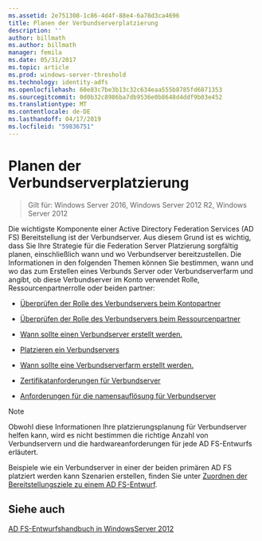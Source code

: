 ```yaml
---
ms.assetid: 2e751308-1c86-4d4f-88e4-6a78d3ca4696
title: Planen der Verbundserverplatzierung
description: ''
author: billmath
ms.author: billmath
manager: femila
ms.date: 05/31/2017
ms.topic: article
ms.prod: windows-server-threshold
ms.technology: identity-adfs
ms.openlocfilehash: 60e83c7be3b13c32c634eaa555b8785fd6871353
ms.sourcegitcommit: 0d0b32c8986ba7db9536e0b8648d4ddf9b03e452
ms.translationtype: MT
ms.contentlocale: de-DE
ms.lasthandoff: 04/17/2019
ms.locfileid: "59836751"
---
```

# <a name="planning-federation-server-placement"></a>Planen der Verbundserverplatzierung

>Gilt für: Windows Server 2016, Windows Server 2012 R2, Windows Server 2012

Die wichtigste Komponente einer Active Directory Federation Services \(AD FS\) Bereitstellung ist der Verbundserver. Aus diesem Grund ist es wichtig, dass Sie Ihre Strategie für die Federation Server Platzierung sorgfältig planen, einschließlich wann und wo Verbundserver bereitzustellen. Die Informationen in den folgenden Themen können Sie bestimmen, wann und wo das zum Erstellen eines Verbunds Server oder Verbundserverfarm und angibt, ob diese Verbundserver im Konto verwendet Rolle, Ressourcenpartnerrolle oder beiden partner:  
  
-   [Überprüfen der Rolle des Verbundservers beim Kontopartner](Review-the-Role-of-the-Federation-Server-in-the-Account-Partner.md)  
  
-   [Überprüfen der Rolle des Verbundservers beim Ressourcenpartner](Review-the-Role-of-the-Federation-Server-in-the-Resource-Partner.md)  
  
-   [Wann sollte einen Verbundserver erstellt werden.](When-to-Create-a-Federation-Server.md)  
  
-   [Platzieren ein Verbundservers](Where-to-Place-a-Federation-Server.md)  
  
-   [Wann sollte eine Verbundserverfarm erstellt werden.](When-to-Create-a-Federation-Server-Farm.md)  
  
-   [Zertifikatanforderungen für Verbundserver](Certificate-Requirements-for-Federation-Servers.md)  
  
-   [Anforderungen für die namensauflösung für Verbundserver](Name-Resolution-Requirements-for-Federation-Servers.md)  
  
> [!NOTE]  
> Obwohl diese Informationen Ihre platzierungsplanung für Verbundserver helfen kann, wird es nicht bestimmen die richtige Anzahl von Verbundservern und die hardwareanforderungen für jede AD FS-Entwurfs erläutert.  
  
Beispiele wie ein Verbundserver in einer der beiden primären AD FS platziert werden kann Szenarien erstellen, finden Sie unter [Zuordnen der Bereitstellungsziele zu einem AD FS-Entwurf](Mapping-Your-Deployment-Goals-to-an-AD-FS-Design.md).  
  
## <a name="see-also"></a>Siehe auch
[AD FS-Entwurfshandbuch in WindowsServer 2012](AD-FS-Design-Guide-in-Windows-Server-2012.md)

